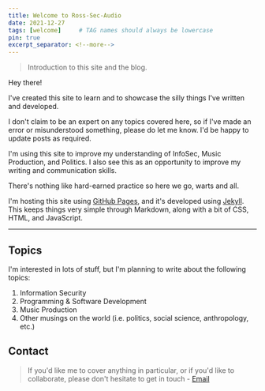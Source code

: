 ```yaml
---
title: Welcome to Ross-Sec-Audio
date: 2021-12-27
tags: [welcome]     # TAG names should always be lowercase
pin: true
excerpt_separator: <!--more-->
---
```


> Introduction to this site and the blog.
<!--more-->

Hey there! 

I've created this site to learn and to showcase the silly things I've written and developed.

I don't claim to be an expert on any topics covered here, so if I've made an error or misunderstood something, please do let me know. I'd be happy to update posts as required.

I'm using this site to improve my understanding of InfoSec, Music Production, and Politics. I also see this as an opportunity to improve my writing and communication skills.

There's nothing like hard-earned practice so here we go, warts and all.

I'm hosting this site using [GitHub Pages](https://pages.github.com/ "GitHub Pages"), and it's developed using [Jekyll](https://jekyllrb.com/ "Jekyll"). This keeps things very simple through Markdown, along with a bit of CSS, HTML, and JavaScript.

___

## Topics
I'm interested in lots of stuff, but I'm planning to write about the following topics:

1. Information Security
2. Programming & Software Development
3. Music Production
4. Other musings on the world (i.e. politics, social science, anthropology, etc.)

## Contact
>If you'd like me to cover anything in particular, or if you'd like to collaborate, please don't hesitate to get in touch - [Email](mailto:info@example.com "Email me")